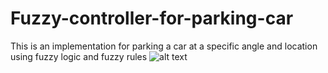 # Fuzzy-controller-for-parking-car
This is an implementation for parking a car at a specific angle and location using fuzzy logic and fuzzy rules
![alt text](https://github.com/alizindari/Fuzzy-controller-for-parking-car/main/im1.png?raw=true)
